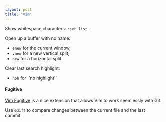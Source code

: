 ```yaml
---
layout: post 
title: "Vim"
---
```


Show whitespace characters: `:set list`.

Open up a buffer with no name:
 - `enew` for the current window,
 - `vnew` for a new vertical split,
 - `new` for a horizontal split.
 
Clear last search highlight: 
 - `noh` for ''no highlight''

#### Fugitive

[Vim Fugitive][fugitive] is a nice extension that allows Vim to work seemlessly with Git.

Use `Gdiff` to compare changes between the current file and the last commit.

[fugitive]:https://github.com/tpope/vim-fugitive

